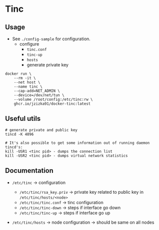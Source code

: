 # Tinc

## Usage

* See `./config-sample` for configuration.
    * configure 
        * `tinc.conf`
        * `tinc-up`
        * `hosts`
        * generate private key

```
docker run \
    --rm -it \
    --net host \
    --name tinc \
    --cap-add=NET_ADMIN \
    --device=/dev/net/tun \
    --volume /root/config:/etc/tinc:rw \
    ghcr.io/jzizka91/docker-tinc:latest
```

## Useful utils

```
# generate private and public key
tincd -K 4096

# It's also possible to get some information out of running daemon tincd's:
kill -USR1 <tinc pid> - dumps the connection list
kill -USR2 <tinc pid> - dumps virtual network statistics
```

## Documentation

* `/etc/tinc` -> configuration
    * `/etc/tinc/rsa_key.priv` -> private key related to public key in `/etc/tinc/hosts/<node>`
    * `/etc/tinc/tinc.conf` -> tinc configuration
    * `/etc/tinc/tinc-down` -> steps if interface go down
    * `/etc/tinc/tinc-up` -> steps if interface go up

* `/etc/tinc/hosts` -> node configuration -> should be same on all nodes
